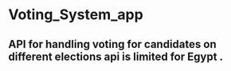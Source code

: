 # Voting_System_app

## API for handling voting for candidates on different elections api is limited for Egypt . 
